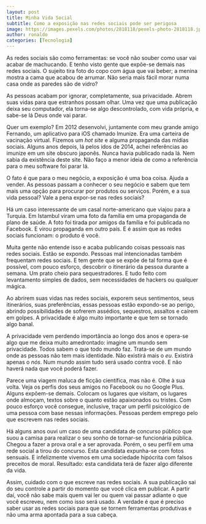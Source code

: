 ```yaml
---
layout: post
title: Minha Vida Social
subtitle: Como a exposição nas redes sociais pode ser perigosa
image: https://images.pexels.com/photos/2818118/pexels-photo-2818118.jpeg?auto=compress&cs=tinysrgb&dpr=3&h=750&w=1260
author: ronaldo
categories: [Tecnologia]
---
```


As redes sociais são como ferramentas: se você não souber como usar
vai acabar de machucando. E tenho visto gente que expõe-se demais nas
redes sociais. O sujeito tira foto do copo com água que vai beber; a
menina mostra a cama que acabou de arrumar. Não seria mais fácil morar
numa casa onde as paredes são de vidro?

As pessoas acabam por ignorar, completamente, sua privacidade. Abrem
suas vidas para que estranhos possam olhar. Uma vez que uma publicação
deixa seu computador, ela torna-se algo descontrolado, com vida
própria, e sabe-se lá Deus onde vai parar.

Quer um exemplo? Em 2012 desenvolvi, juntamente com meu grande amigo
Fernando, um aplicativo para iOS chamado Imunize. Era uma carteira de
vacinação virtual. Fizemos um *hot site* e alguma propaganda das
mídias sociais. Alguns anos depois, lá pelos idos de 2014, achei
referências ao imunize em um site obscuro japonês. Nunca havia
publicado nada lá. Nem sabia da existência deste site. Não faço a
menor ideia de como a referência para o meu software foi parar lá.

O fato é que para o meu negócio, a exposição é uma boa coisa. Ajuda a
vender. As pessoas passam a conhecer o seu negócio e sabem que tem
mais uma opção para procurar por produtos ou serviços. Porém, e a sua
vida pessoal? Vale a pena expor-se nas redes sociais?

Há um caso interessante de um casal norte-americano que viajou para a
Turquia. Em Istambul viram uma foto da família em uma propaganda de
plano de saúde. A foto foi tirada por amigos da família e foi
publicada no Facebook. E virou propaganda em outro país. E é assim que
as redes sociais funcionam: o produto é você.

Muita gente não entende isso e acaba publicando coisas pessoais nas
redes sociais. Estão se expondo. Pessoas mal intencionadas também
frequentam redes sociais. E tem gente que se expõe de tal forma que é
possível, com pouco esforço, descobrir o itinerário da pessoa durante
a semana. Um prato cheio para sequestradores. E tudo feito com
levantamento simples de dados, sem necessidades de hackers ou qualquer
mágica.

Ao abrirem suas vidas nas redes sociais, exporem seus sentimentos,
seus itinerários, suas preferências, essas pessoas estão expondo-se ao
perigo, abrindo possibilidades de sofrerem assédios, sequestros,
assaltos e caírem em golpes. A privacidade é algo muito importante e
que tem se tornado algo banal.

A privacidade vem perdendo importância ao longo dos anos e opera-se
algo que me deixa muito amedrontado: imagine um mundo sem
privacidade. Todos sabem o que todo mundo faz. Trata-se de um mundo
onde as pessoas não tem mais identidade. Não existirá mais o
*eu*. Existirá apenas o *nós*. Num mundo assim tudo será usado contra
você. E não haverá nada que você poderá fazer.

Parece uma viagem maluca de ficção científica, mas não é. Olhe à sua
volta. Veja os perfis dos seus amigos no Facebook ou no Google Plus.
Alguns expõem-se demais. Colocam os lugares que visitam, os lugares
onde almoçam, textos sobre o quanto estão apaixonados ou tristes. Com
pouco esforço você consegue, inclusive, traçar um perfil psicológico
de uma pessoa com base nessas informações. Pessoas perdem emprego pelo
que escrevem nas redes sociais.

Há alguns anos ouvi um caso de uma candidata de concurso público que
suou a camisa para realizar o seu sonho de tornar-se funcionária
pública. Chegou a fazer a prova oral e a ser aprovada. Porém, o seu
perfil em uma rede social a tirou do concurso. Esta candidata
expunha-se com fotos sensuais. E infelizmente vivemos em uma sociedade
hipócrita com falsos preceitos de moral. Resultado: esta candidata
terá de fazer algo diferente da vida.

Assim, cuidado com o que escreve nas redes sociais. A sua publicação
sai do seu controle a partir do momento que você clica em publicar. A
partir daí, você não sabe mais quem vai ler ou quem vai passar adiante
o que você escreveu, nem como isso será usado. A verdade é que é
preciso saber usar as redes sociais para que se tornem ferramentas
produtivas e não uma arma apontada para a sua cabeça.
